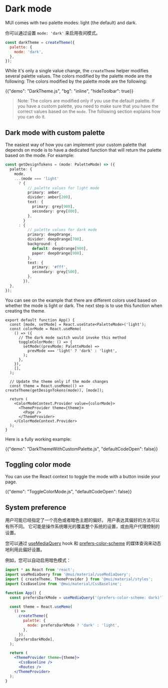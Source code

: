 # Dark mode

<p class="description">MUI comes with two palette modes: light (the default) and dark.</p>

你可以通过设置 `mode: 'dark'` 来启用夜间模式。

```js
const darkTheme = createTheme({
  palette: {
    mode: 'dark',
  },
});
```

While it's only a single value change, the `createTheme` helper modifies several palette values. The colors modified by the palette mode are the following: The colors modified by the palette mode are the following:

{{"demo": "DarkTheme.js", "bg": "inline", "hideToolbar": true}}

> Note: The colors are modified only if you use the default palette. If you have a custom palette, you need to make sure that you have the correct values based on the `mode`. The following section explains how you can do it.

## Dark mode with custom palette

The easiest way of how you can implement your custom palette that depends on mode is to have a dedicated function that will return the palette based on the mode. For example:

```ts
const getDesignTokens = (mode: PaletteMode) => ({
  palette: {
    mode,
    ...(mode === 'light'
      ? {
          // palette values for light mode
          primary: amber,
          divider: amber[200],
          text: {
            primary: grey[900],
            secondary: grey[800],
          },
        }
      : {
          // palette values for dark mode
          primary: deepOrange,
          divider: deepOrange[700],
          background: {
            default: deepOrange[900],
            paper: deepOrange[900],
          },
          text: {
            primary: '#fff',
            secondary: grey[500],
          },
        }),
  },
});
```

You can see on the example that there are different colors used based on whether the mode is light or dark. The next step is to use this function when creating the theme.

```tsx
export default function App() {
  const [mode, setMode] = React.useState<PaletteMode>('light');
  const colorMode = React.useMemo(
    () => ({
      // The dark mode switch would invoke this method
      toggleColorMode: () => {
        setMode((prevMode: PaletteMode) =>
          prevMode === 'light' ? 'dark' : 'light',
        );
      },
    }),
    [],
  );

  // Update the theme only if the mode changes
  const theme = React.useMemo(() => createTheme(getDesignTokens(mode)), [mode]);

  return (
    <ColorModeContext.Provider value={colorMode}>
      <ThemeProvider theme={theme}>
        <Page />
      </ThemeProvider>
    </ColorModeContext.Provider>
  );
}
```

Here is a fully working example:

{{"demo": "DarkThemeWithCustomPalette.js", "defaultCodeOpen": false}}

## Toggling color mode

You can use the React context to toggle the mode with a button inside your page.

{{"demo": "ToggleColorMode.js", "defaultCodeOpen": false}}

## System preference

用户可能已经指定了一个亮色或者暗色主题的偏好。 用户表达其偏好的方法可以有所不同。 它可能是操作系统曝光的覆盖整个系统的设置，或由用户代理控制的设置。

您可以通过 [useMediaQuery](/components/use-media-query/) hook 和 [prefers-color-scheme](https://developer.mozilla.org/en-US/docs/Web/CSS/@media/prefers-color-scheme) 的媒体查询来动态地利用此偏好设置。

例如，您可以自动启用暗色模式：

```jsx
import * as React from 'react';
import useMediaQuery from '@mui/material/useMediaQuery';
import { createTheme, ThemeProvider } from '@mui/material/styles';
import CssBaseline from '@mui/material/CssBaseline';

function App() {
  const prefersDarkMode = useMediaQuery('(prefers-color-scheme: dark)');

  const theme = React.useMemo(
    () =>
      createTheme({
        palette: {
          mode: prefersDarkMode ? 'dark' : 'light',
        },
      }),
    [prefersDarkMode],
  );

  return (
    <ThemeProvider theme={theme}>
      <CssBaseline />
      <Routes />
    </ThemeProvider>
  );
}
```
